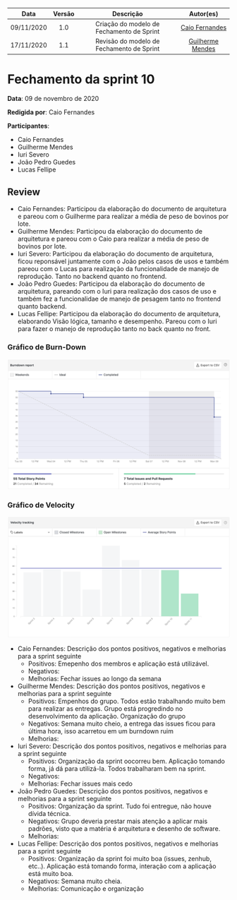 |    Data    | Versão |         Descrição         |           Autor(es)           |
| :--------: | :----: | :-----------------------: | :---------------------------: |
| 09/11/2020 |  1.0   | Criação do modelo de Fechamento de Sprint | [Caio Fernandes](https://github.com/caiovfernandes) |
| 17/11/2020 |  1.1   | Revisão do modelo de Fechamento de Sprint |[Guilherme Mendes](https://github.com/guilherme-mendes) |

# Fechamento da sprint 10

**Data**: 09 de novembro de 2020

**Redigida por**: Caio Fernandes

**Participantes**: 
* Caio Fernandes
* Guilherme Mendes
* Iuri Severo
* João Pedro Guedes
* Lucas Fellipe


## Review

* Caio Fernandes: Participou da elaboração do documento de arquitetura e pareou com o Guilherme para realizar a média de peso de bovinos por lote.
* Guilherme Mendes: Participou da elaboração do documento de arquitetura e pareou com o Caio para realizar a média de peso de bovinos por lote.
* Iuri Severo: Participou da elaboração do documento de arquitetura, ficou reponsável juntamente com o João pelos casos de usos e também pareou com o Lucas para realização da funcionalidade de manejo de reprodução. Tanto no backend quanto no frontend.
* João Pedro Guedes: Participou da elaboração do documento de arquitetura, pareando com o Iuri para realização dos casos de uso e também fez a funcionalidae de manejo de pesagem tanto no frontend quanto backend.
* Lucas Fellipe: Participou da elaboração do documento de arquitetura, elaborando Visão lógica, tamanho e desempenho. Pareou com o Iuri para fazer o manejo de reprodução tanto no back quanto no front.


### Gráfico de Burn-Down

<img src="docs/Assets/Img/Sprints/BurnDownSprint10.png" alt="Burn-Down">


### Gráfico de Velocity

<img src="docs/Assets/Img/Sprints/VelocitySprint10.png" alt="Burn-Down">

* Caio Fernandes: Descrição dos pontos positivos, negativos e melhorias para a sprint seguinte
    * Positivos: Emepenho dos membros e aplicação está utilizável.
    * Negativos: 
    * Melhorias: Fechar issues ao longo da semana
* Guilherme Mendes: Descrição dos pontos positivos, negativos e melhorias para a sprint seguinte
    * Positivos: Empenhos do grupo. Todos estão trabalhando muito bem para realizar as entregas. Grupo está progredindo no desenvolvimento da aplicação. Organização do grupo
    * Negativos: Semana muito cheio, a entrega das issues ficou para última hora, isso acarretou em um burndown ruim
    * Melhorias: 
* Iuri Severo: Descrição dos pontos positivos, negativos e melhorias para a sprint seguinte
    * Positivos: Organização da sprint oocorreu bem. Aplicação tomando forma, já dá para utilizá-la. Todos trabalharam bem na sprint.
    * Negativos: 
    * Melhorias: Fechar issues mais cedo
* João Pedro Guedes: Descrição dos pontos positivos, negativos e melhorias para a sprint seguinte
    * Positivos: Organização da sprint. Tudo foi entregue, não houve dívida técnica.
    * Negativos: Grupo deveria prestar mais atenção a aplicar mais padrões, visto que a matéria é arquitetura e desenho de software.
    * Melhorias: 
* Lucas Fellipe: Descrição dos pontos positivos, negativos e melhorias para a sprint seguinte
    * Positivos: Organização da sprint foi muito boa (issues, zenhub, etc..). Aplicação está tomando forma, interação com a aplicação está muito boa.
    * Negativos: Semana muito cheia.
    * Melhorias: Comunicação e organização
